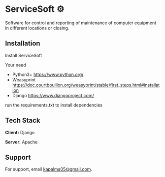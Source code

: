 
# ServiceSoft ⚙️

Software for control and reporting of maintenance of computer equipment in different locations or closing.



## Installation

Install ServiceSoft

Your need 

- Python3+ https://www.python.org/
- Weasyprint https://doc.courtbouillon.org/weasyprint/stable/first_steps.html#installation
- Django https://www.djangoproject.com/

run the requirements.txt to install dependencies

## Tech Stack

**Client:** Django

**Server:** Apache

## Support

For support, email kapalma05@gmail.com.

